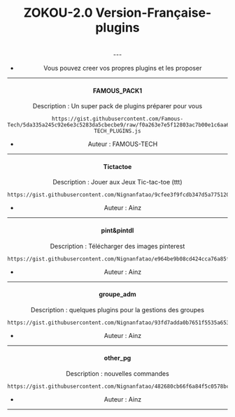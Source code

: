 <h1 align="center"> ZOKOU-2.0 Version-Française-plugins </h1>
<div align="center">
<br /> 
---

- Vous pouvez creer vos propres plugins et les proposer

---


<h4 align="center"> FAMOUS_PACK1 </h1>

  Description : Un super pack de plugins préparer pour vous

```
https://gist.githubusercontent.com/Famous-Tech/5da335a245c92e6e3c5283da5cbecbe9/raw/f0a263e7e5f12803ac7b00e1c6aa6af9525e9796/FAMOUS-TECH_PLUGINS.js
```
- Auteur : FAMOUS-TECH
---


<h4 align="center"> Tictactoe </h1>

  Description : Jouer aux Jeux Tic-tac-toe (ttt)

```
https://gist.githubusercontent.com/Nignanfatao/9cfee3f9fcdb347d5a775120fd83223d/raw/d4866966e9a450ba654b98562e56f4df2a2752e6/ttt.js
```
- Auteur : Ainz
---


<h4 align="center"> pint&pintdl </h1>

  Description : Télécharger des images pinterest

```
https://gist.githubusercontent.com/Nignanfatao/e964be9b08cd424cca76a85f4ced36d5/raw/d5a6ca19449fb672692b8186f8d5da8c2fc0e226/pinterest_&_pinterest_dl.js
```
- Auteur : Ainz
---


<h4 align="center"> groupe_adm </h1>

  Description : quelques plugins pour la gestions des groupes

```
https://gist.githubusercontent.com/Nignanfatao/93fd7adda0b7651f5535a653cb573eef/raw/2d1a7136b81a72d2bee69e9903ce51583dc207e3/groupe_new_pg.js
```
- Auteur : Ainz
---


<h4 align="center"> other_pg </h1>

  Description : nouvelles commandes

```
https://gist.githubusercontent.com/Nignanfatao/482680cb66f6a84f5c0578bc4b5bb9a5/raw/f6237b2f1ff563e1e6d969a36c1500e9b0381785/Other_plugin.js
```
- Auteur : Ainz
---